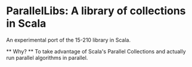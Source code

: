 # ParallelLibs: A library of collections in Scala

An experimental port of the 15-210 library in Scala.

** Why? **
To take advantage of Scala's Parallel Collections and actually run parallel algorithms in parallel.
